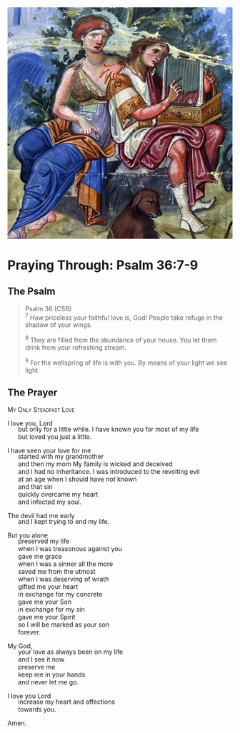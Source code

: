 <img class="intro-right" src="art-paris-psalter.jpg">

<style>
  li {list-style-type: none;}
  p + ul {
    margin-top: -18px;
}
</style>

# Praying Through: Psalm 36:7-9

## The Psalm

>Psalm 36 (CSB)  
><sup>7</sup> How priceless your faithful love is, God! People take refuge in the shadow of your wings. 
>
><sup>8</sup> They are filled from the abundance of your house. You let them drink from your refreshing stream. 
>
><sup>9</sup> For the wellspring of life is with you. By means of your light we see light. 

## The Prayer

<div style="font-variant: small-caps;">
My Only Steadfast Love
</div>

I love you, Lord
* but only for a little while.
I have known you for most of my life
* but loved you just a little.

I have seen your love for me
* started with my grandmother
* and then my mom
My family is wicked and deceived
* and I had no inheritance.
I was introduced to the revolting evil
* at an age when I should have not known
* and that sin
* quickly overcame my heart
* and infected my soul.

The devil had me early
* and I kept trying to end my life.

But you alone
* preserved my life
* when I was treasonous against you
* gave me grace
* when I was a sinner all the more
* saved me from the utmost
* when I was deserving of wrath
* gifted me your heart
* in exchange for my concrete
* gave me your Son
* in exchange for my sin
* gave me your Spirit
* so I will be marked as your son
* forever.

My God,
* your love as always been on my life
* and I see it now
* preserve me
* keep me in your hands
* and never let me go.

I love you Lord
* increase my heart and affections
* towards you.

Amen.
